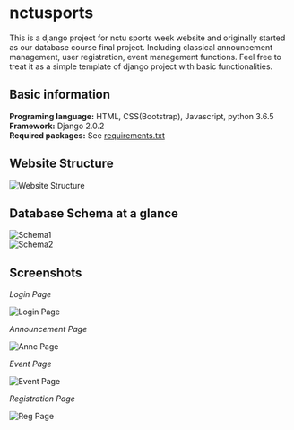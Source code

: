 # nctusports
This is a django project for nctu sports week website and originally started as our database course final project. 
Including classical announcement management, user registration, event management functions. 
Feel free to treat it as a simple template of django project with basic functionalities.

## Basic information
**Programing language:** HTML, CSS(Bootstrap), Javascript, python 3.6.5  
**Framework:** Django 2.0.2  
**Required packages:** See [requirements.txt](https://github.com/SongRongLee/nctusports/blob/master/requirements.txt)

## Website Structure
![Website Structure](https://i.imgur.com/suBaLXW.png)

## Database Schema at a glance
![Schema1](https://i.imgur.com/e1kDF98.png)  
![Schema2](https://i.imgur.com/aLJyWIE.png)

## Screenshots
*Login Page*  

![Login Page](https://i.imgur.com/XQOS8Xz.png)  

*Announcement Page*  

![Annc Page](https://i.imgur.com/3c7vdw7.png)  

*Event Page*  

![Event Page](https://i.imgur.com/z60FmOY.png)  

*Registration Page*  

![Reg Page](https://i.imgur.com/yZ6s9Kc.png)  
